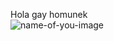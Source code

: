 Hola gay homunek  
![name-of-you-image]([https://your-copied-image-address](https://danbooru.donmai.us/posts/7487801?q=cat_ears+))
